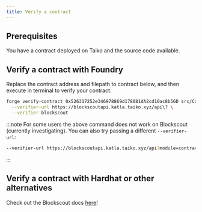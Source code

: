 ```yaml
---
title: Verify a contract
---
```


## Prerequisites

You have a contract deployed on Taiko and the source code available.

## Verify a contract with Foundry

Replace the contract address and filepath to contract below, and then execute in terminal to verify your contract.

```bash
forge verify-contract 0x526317252e346978869d178081dA2cd10ac8b56D src/Counter.sol:Counter \
  --verifier-url https://blockscoutapi.katla.taiko.xyz/api\? \
  --verifier blockscout
```

:::note
For some users the above command does not work on Blockscout (currently investigating). You can also try passing a different `--verifier-url`:

```bash "https://blockscoutapi.katla.taiko.xyz/api?module=contract&action=verify"
--verifier-url https://blockscoutapi.katla.taiko.xyz/api?module=contract&action=verify
```

:::

## Verify a contract with Hardhat or other alternatives

Check out the Blockscout docs [here](https://docs.blockscout.com/for-users/verifying-a-smart-contract)!
